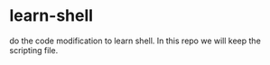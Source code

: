 # learn-shell

do the code modification to learn shell. In this repo we will keep the scripting file.